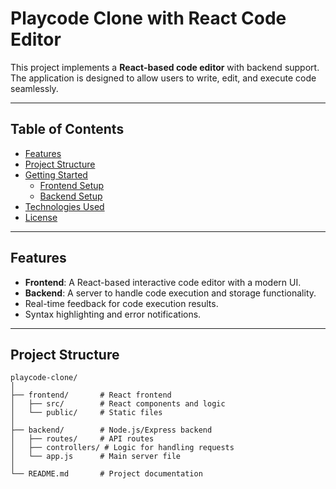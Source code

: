 # Playcode Clone with React Code Editor  

This project implements a **React-based code editor** with backend support. The application is designed to allow users to write, edit, and execute code seamlessly.  

---

## Table of Contents  
- [Features](#features)  
- [Project Structure](#project-structure)  
- [Getting Started](#getting-started)  
  - [Frontend Setup](#frontend-setup)  
  - [Backend Setup](#backend-setup)  
- [Technologies Used](#technologies-used)  
- [License](#license)  

---

## Features  
- **Frontend**: A React-based interactive code editor with a modern UI.  
- **Backend**: A server to handle code execution and storage functionality.  
- Real-time feedback for code execution results.  
- Syntax highlighting and error notifications.  

---

## Project Structure  
```plaintext
playcode-clone/  
│  
├── frontend/       # React frontend  
│   ├── src/        # React components and logic  
│   └── public/     # Static files  
│  
├── backend/        # Node.js/Express backend  
│   ├── routes/     # API routes  
│   ├── controllers/ # Logic for handling requests  
│   └── app.js      # Main server file  
│  
└── README.md       # Project documentation  
